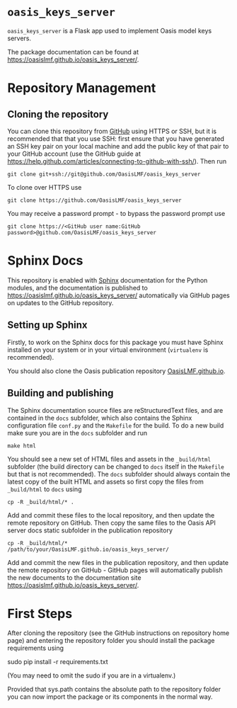 `oasis_keys_server`
==================

`oasis_keys_server` is a Flask app used to implement Oasis model keys servers.

The package documentation can be found at https://oasislmf.github.io/oasis_keys_server/.

# Repository Management

## Cloning the repository

You can clone this repository from <a href="https://github.com/OasisLMF/oasis_keys_server" target="_blank">GitHub</a> using HTTPS or SSH, but it is recommended that that you use SSH: first ensure that you have generated an SSH key pair on your local machine and add the public key of that pair to your GitHub account (use the GitHub guide at https://help.github.com/articles/connecting-to-github-with-ssh/). Then run

    git clone git+ssh://git@github.com/OasisLMF/oasis_keys_server

To clone over HTTPS use

    git clone https://github.com/OasisLMF/oasis_keys_server

You may receive a password prompt - to bypass the password prompt use

    git clone https://<GitHub user name:GitHub password>@github.com/OasisLMF/oasis_keys_server

# Sphinx Docs

This repository is enabled with <a href="https://pypi.python.org/pypi/Sphinx" target="_blank">Sphinx</a> documentation for the Python modules, and the documentation is published to <a href="https://oasislmf.github.io/OasisLMF/oasis_keys_server/" target="_blank">https://oasislmf.github.io/oasis_keys_server/</a> automatically via GitHub pages on updates to the GitHub repository.

## Setting up Sphinx

Firstly, to work on the Sphinx docs for this package you must have Sphinx installed on your system or in your virtual environment (`virtualenv` is recommended).

You should also clone the Oasis publication repository <a href="https://github.com/OasisLMF/OasisLMF.github.io" target="_blank">OasisLMF.github.io</a>.

## Building and publishing

The Sphinx documentation source files are reStructuredText files, and are contained in the `docs` subfolder, which also contains the Sphinx configuration file `conf.py` and the `Makefile` for the build. To do a new build make sure you are in the `docs` subfolder and run

    make html

You should see a new set of HTML files and assets in the `_build/html` subfolder (the build directory can be changed to `docs` itself in the `Makefile` but that is not recommended). The `docs` subfolder should always contain the latest copy of the built HTML and assets so first copy the files from `_build/html` to `docs` using

    cp -R _build/html/* .

Add and commit these files to the local repository, and then update the remote repository on GitHub. Then copy the same files to the Oasis API server docs static subfolder in the publication repository

    cp -R _build/html/* /path/to/your/OasisLMF.github.io/oasis_keys_server/

Add and commit the new files in the publication repository, and then update the remote repository on GitHub - GitHub pages will automatically publish the new documents to the documentation site https://oasislmf.github.io/oasis_keys_server/.

# First Steps

After cloning the repository (see the GitHub instructions on repository home page) and entering the repository folder you should install the package requirements using

sudo pip install -r requirements.txt

(You may need to omit the sudo if you are in a virtualenv.)

Provided that sys.path contains the absolute path to the repository folder you can now import the package or its components in the normal way.
